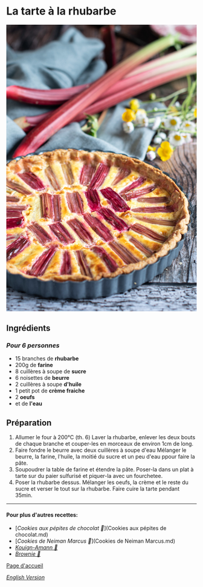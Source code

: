# La tarte à la rhubarbe
![image](img/Tarterhubarbe.jpeg)

## Ingrédients
### *Pour 6 personnes* 
* 15 branches de **rhubarbe**
* 200g de **farine**
* 8 cuillères à soupe de **sucre**
* 6 noisettes de **beurre**
* 2 cuillères à soupe **d'huile**
* 1 petit pot de **crème fraiche**
* 2 **oeufs**
* et de **l'eau**

## Préparation 
1. Allumer le four à 200°C (th. 6)  Laver la rhubarbe, enlever les deux bouts de chaque branche et couper-les en morceaux de environ 1cm de long. 
2. Faire fondre le beurre avec deux cuillères à soupe d'eau  Mélanger le beurre, la farine, l'huile, la moitié du sucre et un peu d'eau ppour faire la pâte.
3. Soupoudrer la table de farine et étendre la pâte. Poser-la dans un plat à tarte sur du paier sulfurisé et piquer-la avec un fourchetee.
4. Poser la rhubarbe dessus. Mélanger les oeufs, la crème et le reste du sucre et verser le tout sur la rhubarbe. Faire cuire la tarte pendant 35min.  

________________________________
#### Pour plus d'autres recettes: 
* [*Cookies aux pépites de chocolat 🍪*](Cookies aux pépites de chocolat.md)
* [*Cookies de Neiman Marcus 🍪*](Cookies de Neiman Marcus.md)
* [*Kouign-Amann 🧈*](Kouign-Amann.md)
* [*Brownie 🍫*](Brownies.md)

[Page d'accueil](index.md)

[*English Version*](Indexeng.md)
